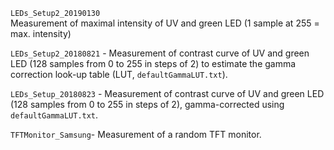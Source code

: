 `LEDs_Setup2_20190130`  
Measurement of maximal intensity of UV and green LED (1 sample at 255 = max. intensity)

`LEDs_Setup2_20180821` - Measurement of contrast curve of UV and green LED (128 samples from 0 to 255 in steps of 2) 
to estimate the gamma correction look-up table (LUT, `defaultGammaLUT.txt`).

`LEDs_Setup_20180823` - Measurement of contrast curve of UV and green LED (128 samples from 0 to 255 in steps of 2), 
gamma-corrected using `defaultGammaLUT.txt`.

`TFTMonitor_Samsung`- Measurement of a random TFT monitor.
